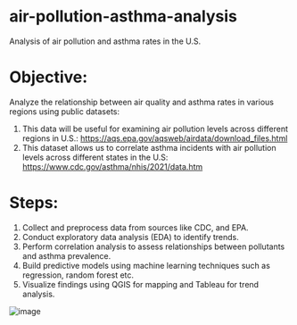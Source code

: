 # air-pollution-asthma-analysis
Analysis of air pollution and asthma rates in the U.S.

# Objective:
Analyze the relationship between air quality and asthma rates in various regions using public datasets:
1. This data will be useful for examining air pollution levels across different regions in U.S.: https://aqs.epa.gov/aqsweb/airdata/download_files.html
2. This dataset allows us to correlate asthma incidents with air pollution levels across different states in the U.S: https://www.cdc.gov/asthma/nhis/2021/data.htm 

# Steps:
1. Collect and preprocess data from sources like CDC, and EPA.
2. Conduct exploratory data analysis (EDA) to identify trends.
3. Perform correlation analysis to assess relationships between pollutants and asthma prevalence.
4. Build predictive models using machine learning techniques such as regression, random forest etc.
5. Visualize findings using QGIS for mapping and Tableau for trend analysis.

![image](https://github.com/user-attachments/assets/8cbbd8be-d430-4509-8e72-2a344a1a6a22)
